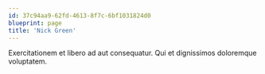 ```yaml
---
id: 37c94aa9-62fd-4613-8f7c-6bf1031824d0
blueprint: page
title: 'Nick Green'
---
```

Exercitationem et libero ad aut consequatur. Qui et dignissimos doloremque voluptatem.